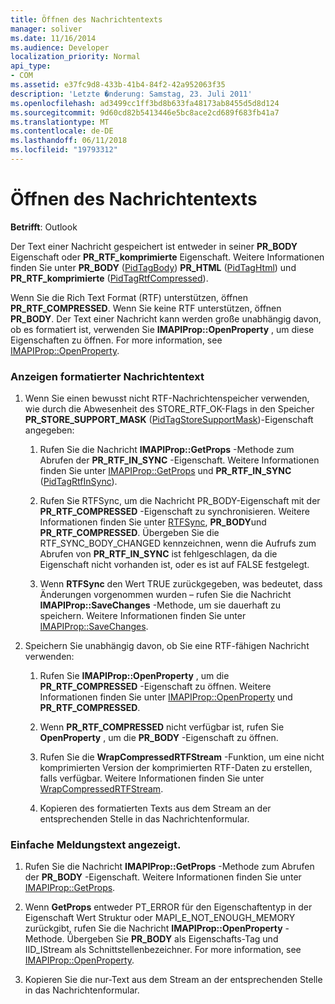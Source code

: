```yaml
---
title: Öffnen des Nachrichtentexts
manager: soliver
ms.date: 11/16/2014
ms.audience: Developer
localization_priority: Normal
api_type:
- COM
ms.assetid: e37fc9d8-433b-41b4-84f2-42a952063f35
description: 'Letzte �nderung: Samstag, 23. Juli 2011'
ms.openlocfilehash: ad3499cc1ff3bd8b633fa48173ab8455d5d8d124
ms.sourcegitcommit: 9d60cd82b5413446e5bc8ace2cd689f683fb41a7
ms.translationtype: MT
ms.contentlocale: de-DE
ms.lasthandoff: 06/11/2018
ms.locfileid: "19793312"
---
```

# <a name="opening-message-text"></a>Öffnen des Nachrichtentexts

**Betrifft**: Outlook 
  
Der Text einer Nachricht gespeichert ist entweder in seiner **PR\_BODY** Eigenschaft oder **PR\_RTF\_komprimierte** Eigenschaft. Weitere Informationen finden Sie unter **PR\_BODY** ([PidTagBody](pidtagbody-canonical-property.md)) **PR\_HTML** ([PidTagHtml](pidtaghtml-canonical-property.md)) und **PR\_RTF\_komprimierte** ([PidTagRtfCompressed](pidtagrtfcompressed-canonical-property.md)). 

Wenn Sie die Rich Text Format (RTF) unterstützen, öffnen **PR\_RTF_COMPRESSED**. Wenn Sie keine RTF unterstützen, öffnen **PR\_BODY**. Der Text einer Nachricht kann werden große unabhängig davon, ob es formatiert ist, verwenden Sie **IMAPIProp::OpenProperty** , um diese Eigenschaften zu öffnen. For more information, see [IMAPIProp::OpenProperty](imapiprop-openproperty.md).
  
### <a name="to-display-formatted-message-text"></a>Anzeigen formatierter Nachrichtentext
  
1. Wenn Sie einen bewusst nicht RTF-Nachrichtenspeicher verwenden, wie durch die Abwesenheit des STORE_RTF_OK-Flags in den Speicher **PR_STORE_SUPPORT_MASK** ([PidTagStoreSupportMask](pidtagstoresupportmask-canonical-property.md))-Eigenschaft angegeben:
    
    1. Rufen Sie die Nachricht **IMAPIProp::GetProps** -Methode zum Abrufen der **PR_RTF_IN_SYNC** -Eigenschaft. Weitere Informationen finden Sie unter [IMAPIProp::GetProps](imapiprop-getprops.md) und **PR_RTF_IN_SYNC** ([PidTagRtfInSync](pidtagrtfinsync-canonical-property.md)).
        
    2. Rufen Sie RTFSync, um die Nachricht PR_BODY-Eigenschaft mit der **PR_RTF_COMPRESSED** -Eigenschaft zu synchronisieren. Weitere Informationen finden Sie unter [RTFSync](rtfsync.md), **PR_BODY**und **PR_RTF_COMPRESSED**. Übergeben Sie die RTF_SYNC_BODY_CHANGED kennzeichnen, wenn die Aufrufs zum Abrufen von **PR_RTF_IN_SYNC** ist fehlgeschlagen, da die Eigenschaft nicht vorhanden ist, oder es ist auf FALSE festgelegt. 
        
    3. Wenn **RTFSync** den Wert TRUE zurückgegeben, was bedeutet, dass Änderungen vorgenommen wurden – rufen Sie die Nachricht **IMAPIProp::SaveChanges** -Methode, um sie dauerhaft zu speichern. Weitere Informationen finden Sie unter [IMAPIProp::SaveChanges](imapiprop-savechanges.md).
    
2. Speichern Sie unabhängig davon, ob Sie eine RTF-fähigen Nachricht verwenden:
    
    1. Rufen Sie **IMAPIProp::OpenProperty** , um die **PR_RTF_COMPRESSED** -Eigenschaft zu öffnen. Weitere Informationen finden Sie unter [IMAPIProp::OpenProperty](imapiprop-openproperty.md) und **PR_RTF_COMPRESSED**.
        
    2. Wenn **PR_RTF_COMPRESSED** nicht verfügbar ist, rufen Sie **OpenProperty** , um die **PR_BODY** -Eigenschaft zu öffnen. 
        
    3. Rufen Sie die **WrapCompressedRTFStream** -Funktion, um eine nicht komprimierten Version der komprimierten RTF-Daten zu erstellen, falls verfügbar. Weitere Informationen finden Sie unter [WrapCompressedRTFStream](wrapcompressedrtfstream.md).
        
    4. Kopieren des formatierten Texts aus dem Stream an der entsprechenden Stelle in das Nachrichtenformular. 
    
### <a name="to-display-plain-message-text"></a>Einfache Meldungstext angezeigt.
  
1. Rufen Sie die Nachricht **IMAPIProp::GetProps** -Methode zum Abrufen der **PR_BODY** -Eigenschaft. Weitere Informationen finden Sie unter [IMAPIProp::GetProps](imapiprop-getprops.md).
    
2. Wenn **GetProps** entweder PT_ERROR für den Eigenschaftentyp in der Eigenschaft Wert Struktur oder MAPI_E_NOT_ENOUGH_MEMORY zurückgibt, rufen Sie die Nachricht **IMAPIProp::OpenProperty** -Methode. Übergeben Sie **PR_BODY** als Eigenschafts-Tag und IID_IStream als Schnittstellenbezeichner. For more information, see [IMAPIProp::OpenProperty](imapiprop-openproperty.md).
    
3. Kopieren Sie die nur-Text aus dem Stream an der entsprechenden Stelle in das Nachrichtenformular. 
    

